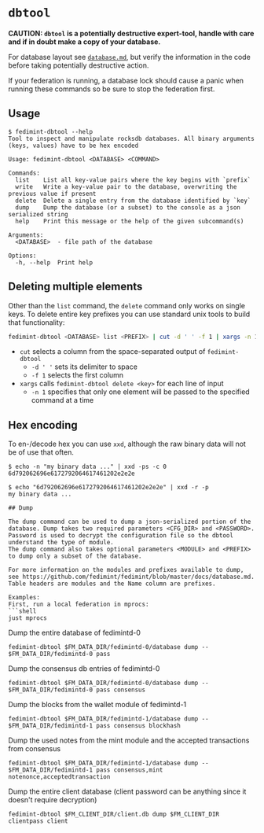 # `dbtool`

**CAUTION: `dbtool` is a potentially destructive expert-tool, handle with care and if in doubt make a copy of your
database.**

For database layout see [`database.md`](../docs/database.md), but verify the information in the code before taking
potentially destructive action.

If your federation is running, a database lock should cause a panic when running these commands so be sure to stop
the federation first.

## Usage
```
$ fedimint-dbtool --help
Tool to inspect and manipulate rocksdb databases. All binary arguments (keys, values) have to be hex encoded

Usage: fedimint-dbtool <DATABASE> <COMMAND>

Commands:
  list    List all key-value pairs where the key begins with `prefix`
  write   Write a key-value pair to the database, overwriting the previous value if present
  delete  Delete a single entry from the database identified by `key`
  dump    Dump the database (or a subset) to the console as a json serialized string
  help    Print this message or the help of the given subcommand(s)

Arguments:
  <DATABASE>  - file path of the database

Options:
  -h, --help  Print help
```

## Deleting multiple elements

Other than the `list` command, the `delete` command only works on single keys. To delete entire key prefixes you can use
standard unix tools to build that functionality:

```bash
fedimint-dbtool <DATABASE> list <PREFIX> | cut -d ' ' -f 1 | xargs -n 1 -- fedimint-dbtool <DATABASE> delete
```

* `cut` selects a column from the space-separated output of `fedimint-dbtool`
  * `-d ' '` sets its delimiter to space
  * `-f 1` selects the first column
* `xargs` calls `fedimint-dbtool delete <key>` for each line of input
  * `-n 1` specifies that only one element will be passed to the specified command at a time

## Hex encoding

To en-/decode hex you can use `xxd`, although the raw binary data will not be of use that often.

```
$ echo -n "my binary data ..." | xxd -ps -c 0
6d792062696e6172792064617461202e2e2e

$ echo "6d792062696e6172792064617461202e2e2e" | xxd -r -p
my binary data ...

## Dump

The dump command can be used to dump a json-serialized portion of the database. Dump takes two required parameters <CFG_DIR> and <PASSWORD>. Password is used to decrypt the configuration file so the dbtool understand the type of module.
The dump command also takes optional parameters <MODULE> and <PREFIX> to dump only a subset of the database.

For more information on the modules and prefixes available to dump, see https://github.com/fedimint/fedimint/blob/master/docs/database.md. Table headers are modules and the Name column are prefixes.

Examples:
First, run a local federation in mprocs:
```shell
just mprocs
```

Dump the entire database of fedimintd-0
```shell
fedimint-dbtool $FM_DATA_DIR/fedimintd-0/database dump -- $FM_DATA_DIR/fedimintd-0 pass
```

Dump the consensus db entries of fedimintd-0
```shell
fedimint-dbtool $FM_DATA_DIR/fedimintd-0/database dump -- $FM_DATA_DIR/fedimintd-0 pass consensus
```

Dump the blocks from the wallet module of fedimintd-1
```shell
fedimint-dbtool $FM_DATA_DIR/fedimintd-1/database dump -- $FM_DATA_DIR/fedimintd-1 pass consensus blockhash
```

Dump the used notes from the mint module and the accepted transactions from consensus
```shell
fedimint-dbtool $FM_DATA_DIR/fedimintd-1/database dump -- $FM_DATA_DIR/fedimintd-1 pass consensus,mint notenonce,acceptedtransaction
```

Dump the entire client database (client password can be anything since it doesn't require decryption)
```shell
fedimint-dbtool $FM_CLIENT_DIR/client.db dump $FM_CLIENT_DIR clientpass client
```
